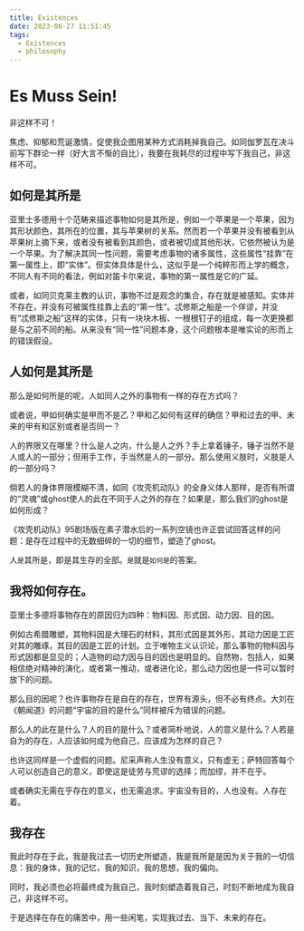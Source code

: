 ```yaml
---
title: Existences
date: 2023-06-27 11:51:45
tags: 
  - Existences
  - philosophy
---
```

# Es Muss Sein!
非这样不可！

焦虑、抑郁和荒诞激情，促使我企图用某种方式消耗掉我自己。如同伽罗瓦在决斗前写下群论一样（好大言不惭的自比），我要在我耗尽的过程中写下我自己，非这样不可。
<!-- more -->
## 如何是其所是
亚里士多德用十个范畴来描述事物如何是其所是，例如一个苹果是一个苹果，因为其形状颜色，其所在的位置，其与苹果树的关系。然而若一个苹果并没有被看到从苹果树上摘下来，或者没有被看到其颜色，或者被切成其他形状，它依然被认为是一个苹果。为了解决其同一性问题，需要考虑事物的诸多属性，这些属性“挂靠”在第一属性上，即“实体”。但实体具体是什么，这似乎是一个纯粹形而上学的概念，不同人有不同的看法，例如对笛卡尔来说，事物的第一属性是它的广延。

或者，如同贝克莱主教的认识，事物不过是观念的集合，存在就是被感知。实体并不存在，并没有可被属性挂靠上去的“第一性”。忒修斯之船是一个佯谬，并没有“忒修斯之船”这样的实体，只有一块块木板、一根根钉子的组成，每一次更换都是与之前不同的船。从来没有“同一性”问题本身，这个问题根本是唯实论的形而上的错误假设。

## 人如何是其所是
那么是如何所是的呢，人如同人之外的事物有一样的存在方式吗？

或者说，甲如何确实是甲而不是乙？甲和乙如何有这样的确信？甲和过去的甲、未来的甲有和区别或者是否同一？

人的界限又在哪里？什么是人之内，什么是人之外？手上拿着锤子，锤子当然不是人或人的一部分；但用手工作，手当然是人的一部分。那么使用义肢时，义肢是人的一部分吗？

倘若人的身体界限模糊不清，如同《攻壳机动队》的全身义体人那样，是否有所谓的“灵魂”或ghost使人的此在不同于人之外的存在？如果是，那么我们的ghost是如何形成？

《攻壳机动队》95剧场版在素子潜水后的一系列空镜也许正尝试回答这样的问题：是存在过程中的无数细碎的一切的细节，塑造了ghost。

人`是`其所是，即是其生存的全部。`是`就是`如何是`的答案。

## 我将如何存在。
亚里士多德将事物存在的原因归为四种：物料因、形式因、动力因、目的因。

例如古希腊雕塑，其物料因是大理石的材料，其形式因是其外形，其动力因是工匠对其的雕琢，其目的因是工匠的计划。立于唯物主义认识论，那么事物的物料因与形式因都是显见的；人造物的动力因与目的因也是明显的。自然物，包括人，如果相信绝对精神的演化，或者第一推动，或者进化论，那么动力因也是一件可以暂时放下的问题。

那么目的因呢？也许事物存在是自在的存在，世界有源头，但不必有终点。大刘在《朝闻道》的问题“宇宙的目的是什么”同样被斥为错误的问题。

那么人的此在是什么？人的目的是什么？或者简朴地说，人的意义是什么？人若是自为的存在，人应该如何成为他自己，应该成为怎样的自己？

也许这同样是一个虚假的问题。尼采声称人生没有意义，只有虚无；萨特回答每个人可以创造自己的意义，即使这是徒劳与荒谬的选择；而加缪，并不在乎。

或者确实无需在乎存在的意义，也无需追求。宇宙没有目的，人也没有。人存在着。
## 我存在
我此时存在于此，我是我过去一切历史所塑造，我是我所是是因为关于我的一切信息：我的身体，我的记忆，我的知识，我的思想，我的偏向。

同时，我必须也必将最终成为我自己，我时刻塑造着我自己，时刻不断地成为我自己，非这样不可。

于是选择在存在的痛苦中，用一些闲笔，实现我过去、当下、未来的存在。
